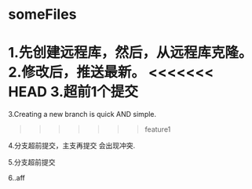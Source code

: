 # someFiles
1.先创建远程库，然后，从远程库克隆。
2.修改后，推送最新。
<<<<<<< HEAD
3.超前1个提交
=======
3.Creating a new branch is quick AND simple.
>>>>>>> feature1

4.分支超前提交，主支再提交 会出现冲突.

5.分支超前提交

6..aff
